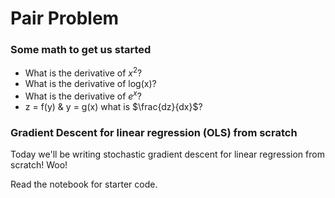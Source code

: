 # Pair Problem

### Some math to get us started
* What is the derivative of $x^{2}$?
* What is the derivative of log(x)?
* What is the derivative of $e^{x}$?
* z = f(y) & y = g(x) what is $\frac{dz}{dx}$?

### Gradient Descent for linear regression (OLS) from scratch

Today we'll be writing stochastic gradient descent for linear regression from scratch! Woo! 

Read the notebook for starter code.